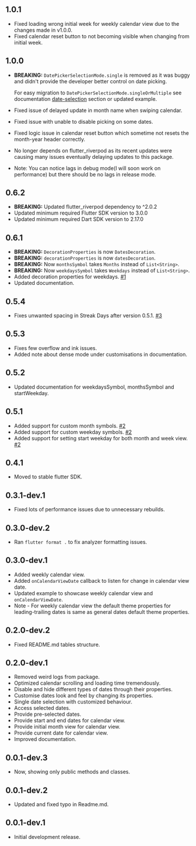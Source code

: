 ## 1.0.1

* Fixed loading wrong initial week for weekly calendar view due to the changes made in v1.0.0.
* Fixed calendar reset button to not becoming visible when changing from initial week.

## 1.0.0

* **BREAKING:** `DatePickerSelectionMode.single` is removed as it was buggy and didn't provide the developer better control on date picking.

  For easy migration to `DatePickerSelectionMode.singleOrMultiple` see documentation [date-selection](https://web.archive.org/web/20221129220956/https://github.com/chaudharydeepanshu/clean_calendar/blob/master/README.md#date-selection) section or updated example.

* Fixed issue of delayed update in month name when swiping calendar.
* Fixed issue with unable to disable picking on some dates.
* Fixed logic issue in calendar reset button which sometime not resets the month-year header correctly.
* No longer depends on flutter_riverpod as its recent updates were causing many issues eventually delaying updates to this package.
* Note: You can notice lags in debug mode(I will soon work on performance) but there should be no lags in release mode.

## 0.6.2

* **BREAKING:** Updated flutter_riverpod dependency to ^2.0.2
* Updated minimum required Flutter SDK version to 3.0.0
* Updated minimum required Dart SDK version to 2.17.0

## 0.6.1

* **BREAKING:** ```DecorationProperties``` is now ```DatesDecoration```.
* **BREAKING:** ```decorationProperties``` is now ```datesDecoration```.
* **BREAKING:** Now ```monthsSymbol``` takes ```Months``` instead of ```List<String>```.
* **BREAKING:** Now ```weekdaysSymbol``` takes ```Weekdays``` instead of ```List<String>```.
* Added decoration properties for weekdays. [#1](https://github.com/chaudharydeepanshu/clean_calendar/issues/1)
* Updated documentation.

## 0.5.4

* Fixes unwanted spacing in Streak Days after version 0.5.1. [#3](https://github.com/chaudharydeepanshu/clean_calendar/issues/3)

## 0.5.3

* Fixes few overflow and ink issues.
* Added note about dense mode under customisations in documentation.

## 0.5.2

* Updated documentation for weekdaysSymbol, monthsSymbol and startWeekday.

## 0.5.1

* Added support for custom month symbols. [#2](https://github.com/chaudharydeepanshu/clean_calendar/issues/2)
* Added support for custom weekday symbols. [#2](https://github.com/chaudharydeepanshu/clean_calendar/issues/2)
* Added support for setting start weekday for both month and week view. [#2](https://github.com/chaudharydeepanshu/clean_calendar/issues/2)

## 0.4.1

* Moved to stable flutter SDK.

## 0.3.1-dev.1

* Fixed lots of performance issues due to unnecessary rebuilds.

## 0.3.0-dev.2

* Ran ```flutter format .``` to fix analyzer formatting issues.

## 0.3.0-dev.1

* Added weekly calendar view.
* Added ```onCalendarViewDate``` callback to listen for change in calendar view date.
* Updated example to showcase weekly calendar view and ```onCalendarViewDate```.
* Note - For weekly calendar view the default theme properties for leading-trailing dates is same as general dates default theme properties.

## 0.2.0-dev.2

* Fixed README.md tables structure.

## 0.2.0-dev.1

* Removed weird logs from package.
* Optimized calendar scrolling and loading time tremendously.
* Disable and hide different types of dates through their properties.
* Customise dates look and feel by changing its properties.
* Single date selection with customized behaviour.
* Access selected dates.
* Provide pre-selected dates.
* Provide start and end dates for calendar view.
* Provide initial month view for calendar view.
* Provide current date for calendar view.
* Improved documentation.

## 0.0.1-dev.3

* Now, showing only public methods and classes.

## 0.0.1-dev.2

* Updated and fixed typo in Readme.md.

## 0.0.1-dev.1

* Initial development release.